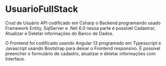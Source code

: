 # UsuarioFullStack

Crud de Usuário API codificado em Csharp o Backend programando usado Framework Entity, SqlServer e .Net 6.0 nessa parte é possível Cadastrar, Atualizar e Deletar
informações do Banco de Dados.

O Frontend foi codificado usando Angular 13 programado em Typesscript e Javascript usando Bootstrap para deixar o Frontend responsivo.
É possível preencher o formulário de cadastro, atualizar e deletar informações com Interface.


